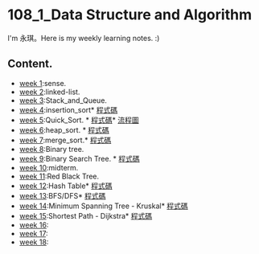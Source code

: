 # 108_1_Data Structure and Algorithm
I'm 永琪。Here is my weekly learning notes. :)
  
## Content. 
- [week 1](https://github.com/hello02923/lai/tree/master/content/week1#week-1):sense. 
- [week 2](https://github.com/hello02923/lai/tree/master/content/week2#week-2):linked-list. 
- [week 3](https://github.com/hello02923/lai/tree/master/content/week3):Stack_and_Queue. 
- [week 4](https://github.com/hello02923/lai/tree/master/content/week4#week-4):insertion_sort*   [程式碼](practice/insertionSortList.py)
- [week 5](https://github.com/hello02923/lai/tree/master/content/week5):Quick_Sort. *   [程式碼](hw/quicksort_code2.ipynb)*   [流程圖](https://github.com/hello02923/lai/tree/master/hw)
- [week 6](https://github.com/hello02923/lai/tree/master/content/week6#week6):heap_sort. *   [程式碼](HW2/heapsort/heap_sort_06170108.py)
- [week 7](https://github.com/hello02923/lai/tree/master/content/week6#week6):merge_sort.*   [程式碼](HW2/mergesort/merge_sort_06170108.py)
- [week 8](https://github.com/hello02923/lai/tree/master/content/week4#week-7):Binary tree. 
- [week 9](https://github.com/hello02923/lai/tree/master/content/week9):Binary Search Tree. *   [程式碼](HW3/binary_search_tree_06170108.py)
- [week 10]():midterm. 
- [week 11](https://github.com/hello02923/lai/tree/master/content/week11):Red Black Tree. 
- [week 12](HW4/table學習歷程.ipynb):Hash Table*   [程式碼](HW4/hash_table_06170108.py)
- [week 13](HW5/BFS原理、學習歷程、流程圖.md):BFS/DFS*   [程式碼](HW5/BFS_06170108.py)
- [week 14](HW6/dijkstra&kruskal原理.md):Minimum Spanning Tree - Kruskal*   [程式碼](HW6/Dijkstra_06170108.py)
- [week 15](HW6/dijkstra&kruskal原理.md):Shortest Path - Dijkstra*   [程式碼](HW6/Dijkstra_06170108.py)
- [week 16]():
- [week 17]():
- [week 18]():
